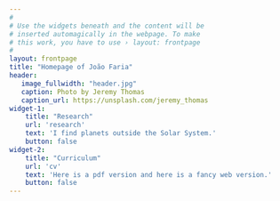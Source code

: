 ```yaml
---
#
# Use the widgets beneath and the content will be
# inserted automagically in the webpage. To make
# this work, you have to use › layout: frontpage
#
layout: frontpage
title: "Homepage of João Faria"
header:
   image_fullwidth: "header.jpg"
   caption: Photo by Jeremy Thomas
   caption_url: https://unsplash.com/jeremy_thomas
widget-1:
    title: "Research"
    url: 'research'
    text: 'I find planets outside the Solar System.'
    button: false
widget-2:
    title: "Curriculum"
    url: 'cv'
    text: 'Here is a pdf version and here is a fancy web version.'
    button: false
---
```



<!-- <div id="videoModal" class="reveal-modal large" data-reveal="">
  <div class="flex-video widescreen vimeo" style="display: block;">
    <iframe width="1280" height="720" src="https://www.youtube.com/embed/3b5zCFSmVvU" frameborder="0" allowfullscreen></iframe>
  </div>
  <a class="close-reveal-modal">&#215;</a>
</div> -->




<!-- widget-2:
    title: "Publications"
    url: '/publications/'
    text: "I'm an astronomer so all my papers are on ADS. 
           But I keep an up-to-date list <a href='/publications/'>here</a>."
    video: ''
    button: false
 -->
